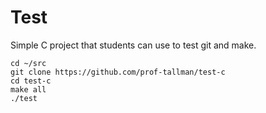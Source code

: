 # Test

Simple C project that students can use to test git and make.

```
cd ~/src
git clone https://github.com/prof-tallman/test-c
cd test-c
make all
./test
```

